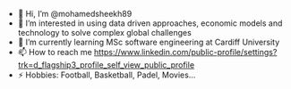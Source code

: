 - 👋 Hi, I’m @mohamedsheekh89
- 👀 I’m interested in using data driven approaches, economic models and technology to solve complex global challenges 
- 🌱 I’m currently learning MSc software engineering at Cardiff University  
- 📫 How to reach me https://www.linkedin.com/public-profile/settings?trk=d_flagship3_profile_self_view_public_profile
- ⚡ Hobbies: Football, Basketball, Padel, Movies...
<!---
mohamedsheekh89/mohamedsheekh89 is a ✨ special ✨ repository because its `README.md` (this file) appears on your GitHub profile.
You can click the Preview link to take a look at your changes.
--->
